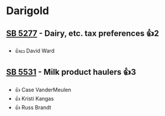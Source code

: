# Darigold

## [SB 5277](/bill/2023-24/sb/5277/) - Dairy, etc. tax preferences 👍2  
* 👍💵 David Ward

## [SB 5531](/bill/2023-24/sb/5531/) - Milk product haulers 👍3  
* 👍 Case VanderMeulen
* 👍 Kristi Kangas
* 👍 Russ Brandt